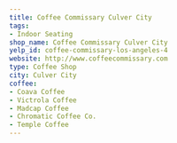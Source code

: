 ```yaml
---
title: Coffee Commissary Culver City
tags:
- Indoor Seating
shop_name: Coffee Commissary Culver City
yelp_id: coffee-commissary-los-angeles-4
website: http://www.coffeecommissary.com
type: Coffee Shop
city: Culver City
coffee:
- Coava Coffee
- Victrola Coffee
- Madcap Coffee
- Chromatic Coffee Co.
- Temple Coffee
---
```

